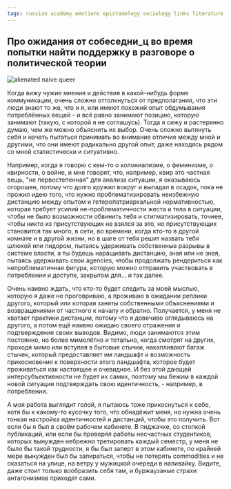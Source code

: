 ```yaml
---
tags: russian academy emotions epistemology sociology links literature queer
---
```


## Про ожидания от собеседни_ц во время попытки найти поддержку в разговоре о политической теории

![[alienated naive queer](https://cosmonautmag.com/2018/12/shame-and-misery-a-materialist-history-of-gay-politics/)](https://cosmonaut.blog/wp-content/uploads/2018/12/gaylib5.png)

Когда вижу чужие мнения и действия в какой-нибудь форме коммуникации, очень сложно оттолкнуться от предполагания, что эти люди знают то же, что и я, или имеют похожий опыт обдумывания потреблённых вещей - и всё равно занимают позицию, которую занимают (такую, с которой я не соглашусь). Тогда я сижу и растерянно думаю, чем же можно объяснить их выбор. Очень сложно вытянуть себя и начать пытаться принимать во внимание отличие между мной и другими, что они имеют радикально другой опыт, даже находясь рядом со мной статистически и ситуативно.

Например, когда я говорю с кем-то о колониализме, о феминизме, о квирности, о войне, и мне говорят, что, например, квир это частная вещь, "не первостепенная" для анализа ситуации, я оказываюсь огорошен, потому что долго кружил вокруг и выпадал в осадок, пока не прожил идею того, что нужно проблематизировать неизбежную дистанцию между опытом и гетеропатриархальной нормативностью, которая требует усилий не-проблематичности жеста и тела в ситуации, чтобы не было возможности обвинить тебя и стигматизировать, точнее, чтобы никто из присутствующих не взялся за это, но присутствующих становится так много, в сети, во времени, когда кто-то в другой комнате и в другой жизни, но в шаге от тебя решит назвать тебя шлюхой или пидором, пытаясь удерживать собственные разрывы в системе власти, а ты будешь наращивать дистанцию, зная или не зная, пытаясь удерживать свои agencies, чтобы продолжать рендериться как непроблематичная фигура, которую можно отправить участвовать в потреблении и доступе, закрытом для... и так далее.

Очень наивно ждать, что кто-то будет следить за моей мыслью, которую я даже не проговриваю, а проживаю в ожидании реплики другого, который или которая заняты собственными объяснениями и возвращениями от частного к началу и обратно. Получается, у меня не хватает практики дистанции, потому что я довечиво оглядываюсь на другого, а потом ещё наивно ожидаю своего отражения и подтверждения своих выводов. Видимо, люди занимаются этим постоянно, но более мимолётно и тотально, когда смотрят на других, проходя мимо или вступая в бытовые стычки, накапливают багаж стычек, который предоставляет им ландшафт и возможность прикосновения к поверхности этого ландшафта, которое будет проживаться как настоящее и очевидное. И без этой дающей интерсубъективности не будет их самих, поэтому мы бежим в каждой новой ситуации подтверждать свою идентичность, - например, в потреблении. 

А моя работа выглядит голой, я пытаюсь тоже прикоснуться к себе, хотя бы к какому-то кусочку того, что обнадёжит меня, но нужна очень тонкая настройка идентичностей и дистанций, чтобы это получить. Вот если бы я был в своём рабочем кабинете. В пиджачке, со стопкой публикаций, или если бы проверял работы несчастных студентиков, которых вынужден небрежно третировать каждый семестр, у меня не было бы такой трудности, я бы был заперт в этом кабинете, по крайней мере вынужден был бы запираться, чтобы не потерять commodities и не оказаться на улице, на ветру у мужицкой очереди в наливайку. Видите, даже стоит только вообразить себя там, и буржаузаные страхи антагонизмов приходят сами. 

